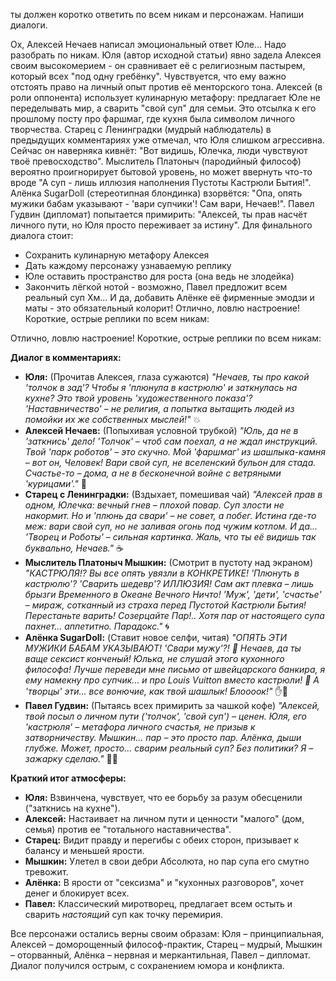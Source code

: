 ты должен коротко ответить по всем никам и персонажам. Напиши диалоги.

Ох, Алексей Нечаев написал эмоциональный ответ Юле... Надо разобрать по никам. 
Юля (автор исходной статьи) явно задела Алексея своим высокомерием - он сравнивает её с религиозным пастырем, который всех "под одну гребёнку". Чувствуется, что ему важно отстоять право на личный опыт против её менторского тона. 
Алексей (в роли оппонента) использует кулинарную метафору: предлагает Юле не переделывать мир, а сварить "свой суп" для семьи. Это отсылка к его прошлому посту про фаршмаг, где кухня была символом личного творчества. 
Старец с Ленинградки (мудрый наблюдатель) в предыдущих комментариях уже отмечал, что Юля слишком агрессивна. Сейчас он наверняка кивнёт: "Вот видишь, Юлечка, люди чувствуют твоё превосходство". 
Мыслитель Платоныч (пародийный философ) вероятно проигнорирует бытовой уровень, но может ввернуть что-то вроде "А суп - лишь иллюзия наполнения Пустоты Кастрюли Бытия!". 
Алёнка SugarDoll (стереотипная блондинка) взорвётся: "Опа, опять мужики бабам указывают - 'вари супчики'! Сам вари, Нечаев!". 
Павел Гудвин (дипломат) попытается примирить: "Алексей, ты прав насчёт личного пути, но Юля просто переживает за истину". 
Для финального диалога стоит:
- Сохранить кулинарную метафору Алексея
- Дать каждому персонажу узнаваемую реплику
- Юле оставить пространство для роста (она ведь не злодейка)
- Закончить лёгкой нотой - возможно, Павел предложит всем реальный суп
Хм... И да, добавить Алёнке её фирменные эмодзи и маты - это обязательный колорит!
Отлично, ловлю настроение! Короткие, острые реплики по всем никам:

Отлично, ловлю настроение! Короткие, острые реплики по всем никам:

**Диалог в комментариях:**

*   **Юля:** (Прочитав Алексея, глаза сужаются) *"Нечаев, ты про какой 'толчок в зад'? Чтобы я 'плюнула в кастрюлю' и заткнулась на кухне? Это твой уровень 'художественного показа'? 'Наставничество' – не религия, а попытка вытащить людей из помойки их же собственных мыслей!"* 💥
*   **Алексей Нечаев:** (Попыхивая условной трубкой) *"Юль, да не в 'заткнись' дело! 'Толчок' – чтоб сам поехал, а не ждал инструкций. Твой 'парк роботов' – это скучно. Мой 'фаршмаг' из шашлыка-камня – вот он, Человек! Вари *свой* суп, не вселенский бульон для стада. Счастье-то – дома, а не в бесконечной войне с ветряными 'курицами'."* 🍳
*   **Старец с Ленинградки:** (Вздыхает, помешивая чай) *"Алексей прав в одном, Юлечка: вечный гнев – плохой повар. Суп злости не накормит. Но и 'плюнь да свари' – не совет, а побег. Истина где-то меж: вари *свой* суп, но не заливая огонь под чужим котлом. И да... 'Творец и Роботы' – сильная картинка. Жаль, что ты её видишь так буквально, Нечаев."* ☕
*   **Мыслитель Платоныч Мышкин:** (Смотрит в пустоту над экраном) *"КАСТРЮЛЯ!? Вы все опять увязли в КОНКРЕТИКЕ! 'Плюнуть в кастрюлю'? 'Сварить шедевр'? ИЛЛЮЗИЯ! Сам акт плевка – лишь брызги Временного в Океане Вечного Ничто! 'Муж', 'дети', 'счастье' – мираж, сотканный из страха перед Пустотой Кастрюли Бытия! Перестаньте варить! Созерцайте Пар!.. Хотя пар от *настоящего* супа пахнет... аппетитно. Парадокс."* 🌀
*   **Алёнка SugarDoll:** (Ставит новое селфи, читая) *"ОПЯТЬ ЭТИ МУЖИКИ БАБАМ УКАЗЫВАЮТ! 'Свари мужу'?! 🤮 Нечаев, да ты ваще сексист конченый! Юлька, не слушай этого кухонного философа! Лучше переведи мне письмо от швейцарского банкира, я ему намекну про супчик... и про Louis Vuitton вместо кастрюли! 💅 А 'творцы' эти... все вонючие, как твой шашлык! Блоооок!"* ✋💋
*   **Павел Гудвин:** (Пытаясь всех примирить за чашкой кофе) *"Алексей, твой посыл о личном пути ('толчок', 'свой суп') – ценен. Юля, его 'кастрюля' – метафора личного счастья, не призыв к затворничеству. Мышкин... пар – это просто пар. Алёнка, дыши глубже. Может, просто... сварим *реальный* суп? Без политики? Я – зажарку сделаю."* 🥕🍲

**Краткий итог атмосферы:**

*   **Юля:** Взвинчена, чувствует, что ее борьбу за разум обесценили ("заткнись на кухне").
*   **Алексей:** Настаивает на личном пути и ценности "малого" (дом, семья) против ее "тотального наставничества".
*   **Старец:** Видит правду и перегибы с обеих сторон, призывает к балансу и меньшей ярости.
*   **Мышкин:** Улетел в свои дебри Абсолюта, но пар супа его смутно тревожит.
*   **Алёнка:** В ярости от "сексизма" и "кухонных разговоров", хочет денег и блокирует всех.
*   **Павел:** Классический миротворец, предлагает всем остыть и сварить *настоящий* суп как точку перемирия.

Все персонажи остались верны своим образам: Юля – принципиальная, Алексей – доморощенный философ-практик, Старец – мудрый, Мышкин – оторванный, Алёнка – нервная и меркантильная, Павел – дипломат. Диалог получился острым, с сохранением юмора и конфликта.
